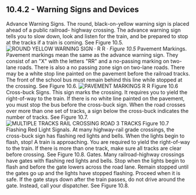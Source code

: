 ## 10.4.2 - Warning Signs and Devices
Advance Warning Signs. The round, black-on-yellow warning sign is placed ahead of a public railroad- highway crossing. The advance warning sign tells you to slow down, look and listen for the train, and be prepared to stop at the tracks if a train is coming. See Figure 10.5.
![ROUND YELLOW WARNING SIGN · R R ·]()
_Figure 10.5_
Pavement Markings. Pavement markings mean the same as the advance warning sign. They consist of an "X" with the letters "RR" and a no-passing marking on two-lane roads.
There is also a no passing zone sign on two-lane roads. There may be a white stop line painted on the pavement before the railroad tracks. The front of the school bus must remain behind this line while stopped at the crossing. See Figure 10.6.
![PAVEMENT MARKINGS R R Figure 10.6]()
Cross-buck Signs. This sign marks the crossing. It requires you to yield the right-of-way to the train. If there is no white line painted on the pavement, you must stop the bus before the cross-buck sign. When the road crosses over more than one set of tracks, a sign below the cross-buck indicates the number of tracks. See Figure 10.7.
![MULTIPLE TRACKS RAIL CROSSING ROAD 3 TRACKS Figure 10.7]()
Flashing Red Light Signals. At many highway-rail grade crossings, the cross-buck sign has flashing red lights and bells. When the lights begin to flash, stop! A train is approaching. You are required to yield the right-of-way to the train. If there is more than one track, make sure all tracks are clear before crossing. See Figure 10.8.
Gates. Many railroad-highway crossings have gates with flashing red lights and bells. Stop when the lights begin to flash and before the gate lowers across the road lane. Remain stopped until the gates go up and the lights have stopped flashing. Proceed when it is safe. If the gate stays down after the train passes, do not drive around the gate. Instead, call your dispatcher. See Figure 10.8.